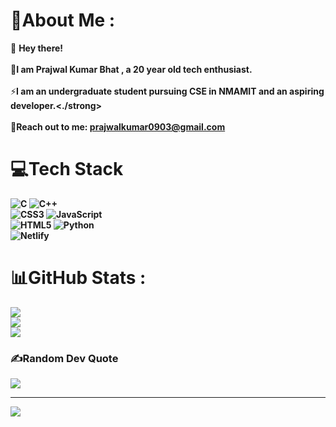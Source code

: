 # 💫About Me :
🔭 <strong>Hey there!</strong> <br>
<br>
🌱<strong>I am Prajwal Kumar Bhat , a 20 year old tech enthusiast.</strong><br>
<br>
⚡<strong>I am an undergraduate student pursuing CSE in NMAMIT and an aspiring
developer.<./strong><br>
<br>
 📧<strong>Reach out to me: prajwalkumar0903@gmail.com</strong>


# 💻Tech Stack
![C](https://img.shields.io/badge/c-%2300599C.svg?style=flat-square&logo=c&logoColor=white) ![C++](https://img.shields.io/badge/c++-%2300599C.svg?style=flat-square&logo=c%2B%2B&logoColor=white)<br> ![CSS3](https://img.shields.io/badge/css3-%231572B6.svg?style=flat-square&logo=css3&logoColor=white) ![JavaScript](https://img.shields.io/badge/javascript-%23323330.svg?style=flat-square&logo=javascript&logoColor=%23F7DF1E)<br>![HTML5](https://img.shields.io/badge/html5-%23E34F26.svg?style=flat-square&logo=html5&logoColor=white) ![Python](https://img.shields.io/badge/python-3670A0?style=flat-square&logo=python&logoColor=ffdd54)<br> ![Netlify](https://img.shields.io/badge/netlify-%23000000.svg?style=flat-square&logo=netlify&logoColor=#00C7B7)
# 📊GitHub Stats :
![](https://github-readme-stats.vercel.app/api?username=PrajwalK09&theme=radical&hide_border=false&include_all_commits=true&count_private=false)<br/>
![](https://github-readme-streak-stats.herokuapp.com/?user=PrajwalK09&theme=radical&hide_border=false)<br/>
![](https://github-readme-stats.vercel.app/api/top-langs/?username=PrajwalK09&theme=radical&hide_border=false&include_all_commits=true&count_private=false&layout=compact)

### ✍️Random Dev Quote
![](https://quotes-github-readme.vercel.app/api?type=horizontal&theme=dark)

---
[![](https://visitcount.itsvg.in/api?id=PrajwalK09&label=Profile%20Views&color=10&icon=5&pretty=false)](https://visitcount.itsvg.in)

